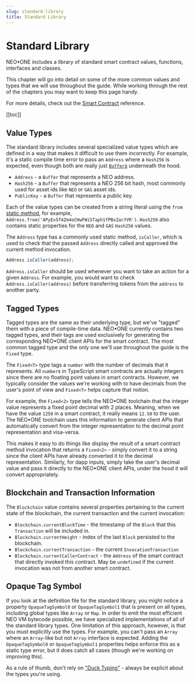 ```yaml
---
slug: standard-library
title: Standard Library
---
```

# Standard Library

NEO•ONE includes a library of standard smart contract values, functions, interfaces and classes.

This chapter will go into detail on some of the more common values and types that we will use throughout the guide. While working through the rest of the chapters you may want to keep this page handy.

For more details, check out the [Smart Contract](/docs/smart-contract) reference.

[[toc]]

## Value Types

The standard library includes several specialized value types which are defined in a way that makes it difficult to use them incorrectly. For example, it's a static compile time error to pass an `Address` where a `Hash256` is expected, even though both are really just [`Buffer`s](https://nodejs.org/api/buffer.html) underneath the hood.

  - `Address` - a `Buffer` that represents a NEO address.
  - `Hash256` - a `Buffer` that represents a NEO 256 bit hash, most commonly used for asset ids like `NEO` or `GAS` asset ids.
  - `PublicKey` - a `Buffer` that represents a public key.

Each of the value types can be created from a string literal using the `from` [static method](https://www.typescriptlang.org/docs/handbook/classes.html#static-properties), for example, `Address.from('APyEx5f4Zm4oCHwFWiSTaph1fPBxZacYVR')`. `Hash256` also contains static properties for the `NEO` and `GAS` `Hash256` values.

The `Address` type has a commonly used static method, `isCaller`, which is used to check that the passed `Address` directly called and approved the current method invocation.

```typescript
Address.isCaller(address);
```

`Address.isCaller` should be used whenever you want to take an action for a given `Address`. For example, you would want to check `Address.isCaller(address)` before transferring tokens from the `address` to another party.

## Tagged Types

Tagged types are the same as their underlying type, but we've "tagged" them with a piece of compile-time data. NEO•ONE currently contains two tagged types, and their tags are used exclusively for generating the corresponding NEO•ONE client APIs for the smart contract. The most common tagged type and the only one we'll use throughout the guide is the `Fixed` type.

The `Fixed<T>` type tags a `number` with the number of decimals that it represents. All `number`s in TypeScript smart contracts are actually integers since there are no floating point values in smart contracts. However, we typically consider the values we're working with to have decimals from the user's point of view and `Fixed<T>` helps capture that notion.

For example, the `Fixed<2>` type tells the NEO•ONE toolchain that the integer value represents a fixed point decimal with 2 places. Meaning, when we have the value `1250` in a smart contract, it really means `12.50` to the user. The NEO•ONE toolchain uses this information to generate client APIs that automatically convert from the integer representation to the decimal point representation and visa-versa.

This makes it easy to do things like display the result of a smart contract method invocation that returns a `Fixed<2>` - simply convert it to a string since the client APIs have already converted it to the decimal representation. Similarly, for dapp inputs, simply take the user's decimal value and pass it directly to the NEO•ONE client APIs, under the hood it will convert appropriately.

## Blockchain and Transaction Information

The `Blockchain` value contains several properties pertaining to the current state of the blockchain, the current transaction and the current invocation:

  - `Blockchain.currentBlockTime` - the timestamp of the `Block` that this `Transaction` will be included in.
  - `Blockchain.currentHeight` - index of the last `Block` persisted to the blockchain.
  - `Blockchain.currentTransaction` - the current `InvocationTransaction`
  - `Blockchain.currentCallerContract` - the `Address` of the smart contract that directly invoked this contract. May be `undefined` if the current invocation was not from another smart contract.

## Opaque Tag Symbol

If you look at the definition file for the standard library, you might notice a property `OpaqueTagSymbol0` or `OpaqueTagSymbol1` that is present on all types, including global types like `Array` or `Map`. In order to emit the most efficient NEO VM bytecode possible, we have specialized implementations of all of the standard library types. One limitation of this approach, however, is that you must explicitly use the types. For example, you can't pass an `Array` where an `Array`-like but not `Array` interface is expected. Adding the `OpaqueTagSymbol0` or `OpaqueTagSymbol1` properties helps enforce this as a static type error, but it does catch all cases (though we're working on improving this).

As a rule of thumb, don't rely on ["Duck Typing"](https://en.wikipedia.org/wiki/Duck_typing) - always be explicit about the types you're using.
